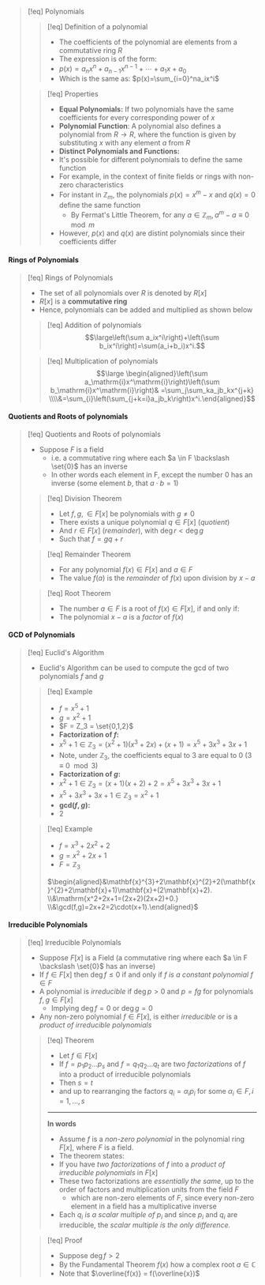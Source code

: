 >[!eq] Polynomials
>>[!eq] Definition of a polynomial
>>- The coefficients of the polynomial are elements from a commutative ring $R$
>>- The expression is of the form:
>>	- $p(x)=a_nx^n+a_{n-1}x^{n-1}+\cdots+a_1x+a_0$
>>	- Which is the same as: $p(x)=\sum_{i=0}^na_ix^i$
>
>>[!eq] Properties
>>- **Equal Polynomials:** If two polynomials have the same coefficients for every corresponding power of $x$
>>- **Polynomial Function**: A polynomial also defines a polynomial from $R \to R$, where the function is given by substituting $x$ with any element $a$ from $R$
>>- **Distinct Polynomials and Functions:**
>>	-  It's possible for different polynomials to define the same function
>>	- For example, in the context of finite fields or rings with non-zero characteristics
>>	- For instant in $\mathbb{Z}_m$, the polynomials $p(x) = x^m -x$ and $q(x) = 0$ define the same function
>>		- By Fermat's Little Theorem, for any $a \in \mathbb{Z}_m, a^m - a \equiv 0\mod m$
>>	- However, $p(x)$ and $q(x)$ are distint polynomials since their coefficients differ

#### Rings of Polynomials

> [!eq] Rings of Polynomials
> - The set of all polynomials over $R$ is denoted by $R[x]$
> - $R[x]$ is a **commutative ring**
> - Hence, polynomials can be added and multiplied as shown below
> 
>>[!eq] Addition of polynomials
>>$$\large\left(\sum a_ix^i\right)+\left(\sum b_ix^i\right)=\sum(a_i+b_i)x^i.$$
>
>>[!eq] Multiplication of polynomials
>>$$\large \begin{aligned}\left(\sum a_\mathrm{i}x^\mathrm{i}\right)\left(\sum b_\mathrm{i}x^\mathrm{i}\right)& =\sum_j\sum_ka_jb_kx^{j+k}  \\\\&=\sum_{i}\left(\sum_{j+k=i}a_jb_k\right)x^i.\end{aligned}$$

#### Quotients and Roots of polynomials

>[!eq] Quotients and Roots of polynomials
>- Suppose $F$ is a field 
>	- i.e. a commutative ring where each $a \in F \backslash \set{0}$ has an inverse
>	- In other words each element in F, except the number $0$ has an inverse (some element $b$, that $a\cdot b = 1$)
>	
>>[!eq] Division Theorem
>>- Let $f,g, \in F[x]$  be polynomials with $g \neq 0$
>>- There exists a unique polynomial $q \in F[x]$ (*quotient*)
>>- And $r \in F[x]$ (*remainder*), with $\deg r < \deg g$
>>- Such that $f = gq + r$
>
>>[!eq] Remainder Theorem
>>- For any polynomial $f(x) \in F[x]$ and $a \in F$
>>- The value $f(a)$ is the *remainder* of $f(x)$ upon division by $x-a$
>
>>[!eq] Root Theorem
>>- The number $a\in F$ is a root of $f(x) \in F[x]$, if and only if:
>>	- The polynomial $x-a$ is a *factor* of $f(x)$

#### GCD of Polynomials
>[!eq] Euclid's Algorithm
>- Euclid's Algorithm can be used to compute the gcd of two polynomials $f$ and $g$
>
>>[!eq] Example
>>- $f = x^5 + 1$
>>- $g = x^2+1$
>>- $F = Z_3 = \set{0,1,2}$
>>- **Factorization of $f$:**
>>	- $x^5 + 1 \in \mathbb{Z}_3 =(x^2 +1)(x^3 + 2x) + (x+1) = x^5 +3x^3 + 3x + 1$
>>	- Note, under $\mathbb{Z}_3$, the coefficients equal to $3$ are equal to $0$  $(3 \equiv 0 \mod 3)$
>>- **Factorization of $g$:**
>>	- $x^2 + 1 \in \mathbb{Z}_3 = (x+1)(x+2) +2 = x^5 + 3x^3 + 3x+1$
>>	- $x^5 + 3x^3 + 3x+1 \in \mathbb{Z}_3 = x^2 +1$
>>- **gcd($f,g$):**
>>	- 2
>
>>[!eq] Example
>>- $f = x^3 + 2x^2 +2$
>>- $g = x^2 +2x+1$
>>- $F = \mathbb{Z}_3$
>>
>>$\begin{aligned}&\mathbf{x}^{3}+2\mathbf{x}^{2}+2(\mathbf{x}^{2}+2\mathbf{x}+1)\mathbf{x}+(2\mathbf{x}+2). \\&\mathrm{x^2+2x+1=(2x+2)(2x+2)+0.} \\&\gcd(f,g)=2x+2=2\cdot(x+1).\end{aligned}$

#### Irreducible  Polynomials
>[!eq] Irreducible Polynomials
>- Suppose $F[x]$ is a Field (a commutative ring where each $a \in F \backslash \set{0}$  has an inverse)
>- If $f \in F[x]$ then $\deg f \leq 0$ if and only if *$f$ is a constant polynomial* $f \in F$
>- A polynomial is *irreducible* if $\deg p > 0$ and *$p =fg$* for polynomials $f,g \in F[x]$
>	- Implying $\deg f = 0$ or $\deg g = 0$
>- Any non-zero polynomial $f \in F[x]$, is either *irreducible* or is a *product of irreducible polynomials*
>
>>[!eq] Theorem
>>- Let $f \in F[x]$
>>- If $f = p_1p_2 \dots p_s$ and $f = q_1q_2\dots q_t$ are two *factorizations* of $f$ into a product of irreducible polynomials
>>- Then $s = t$ 
>>- and up to rearranging the factors $q_i = \alpha_i p_i$ for some $\alpha_i \in F, i =1,\dots,s$
>>___
>>**In words**
>>- Assume $f$ is a *non-zero polynomial* in the polynomial ring $F[x]$, where $F$ is a field.
>>- The theorem states:
>>	- If you have *two factorizations* of $f$ into a *product of irreducible polynomials* in $F[x]$
>>	- These two factorizations are *essentially the same*, up to the order of factors and multiplication units from the field $F$ 
>>		- which are non-zero elements of $F$, since every non-zero element in a field has a multiplicative inverse
>>	- Each *$q_i$ is a scalar multiple of $p_i$* and since $p_i$ and $q_i$ are irreducible, the *scalar multiple is the only difference.*
>
>>[!eq] Proof
>>- Suppose $\deg f > 2$
>>- By the Fundamental Theorem $f(x)$ how a complex root $a\in \mathbb{C}$
>>- Note that $\overline{f(x)} = f(\overline{x})$